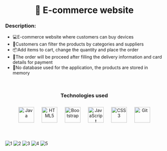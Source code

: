 # <div align="center">📌 E-commerce website</div>  
  



### Description:  
- 💻E-commerce website where customers can buy devices
- 📱Customers can filter the products by categories and suppliers  
- 📦Add items to cart, change the quantity and place the order
- 💸The order will be proceed after filling the delivery information and card details for payment 
- 🛒No database used for the application, the products are stored in memory
  

<br/>  

### <div align="center">Technologies used</div>    
<div align="center">  
<a href="https://www.java.com/" target="_blank"><img style="margin: 10px" src="https://profilinator.rishav.dev/skills-assets/java-original-wordmark.svg" alt="Java" height="50" /></a>  
<a href="https://en.wikipedia.org/wiki/HTML5" target="_blank"><img style="margin: 10px" src="https://profilinator.rishav.dev/skills-assets/html5-original-wordmark.svg" alt="HTML5" height="50" /></a>  
<a href="https://getbootstrap.com/docs/3.4/javascript/" target="_blank"><img style="margin: 10px" src="https://profilinator.rishav.dev/skills-assets/bootstrap-plain.svg" alt="Bootstrap" height="50" /></a>  
<a href="https://www.javascript.com/" target="_blank"><img style="margin: 10px" src="https://profilinator.rishav.dev/skills-assets/javascript-original.svg" alt="JavaScript" height="50" /></a>  
<a href="https://www.w3schools.com/css/" target="_blank"><img style="margin: 10px" src="https://profilinator.rishav.dev/skills-assets/css3-original-wordmark.svg" alt="CSS3" height="50" /></a>
<a href="https://github.com/" target="_blank"><img style="margin: 10px" src="https://profilinator.rishav.dev/skills-assets/git-scm-icon.svg" alt="Git" height="50" /></a>  
</div><br/><br/>

![1](https://user-images.githubusercontent.com/98595633/218466800-00d2d1dc-11d6-4667-b35c-56e662283679.jpg)
![2](https://user-images.githubusercontent.com/98595633/218466826-3c016081-ba2c-4cf1-bc6d-fe1772d68475.jpg)
![3](https://user-images.githubusercontent.com/98595633/218466844-e05ae844-94f7-4b38-8636-8df26770a8f8.jpg)
![4](https://user-images.githubusercontent.com/98595633/218466856-8a403a19-5100-4055-8903-dc76cfe24ed4.jpg)
![5](https://user-images.githubusercontent.com/98595633/218466870-74b650a9-b0be-4a92-8041-1b884de03d1c.jpg)
